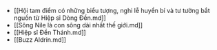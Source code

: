 - [[Hội tam điểm có những biểu tượng, nghi lễ huyền bí và tư tưởng bắt nguồn từ Hiệp sĩ Dòng Đền.md]]
- [[Sông Nile là con sông dài nhất thế giới.md]]
- [[Hiệp sĩ Đền Thánh.md]]
- [[Buzz Aldrin.md]]
